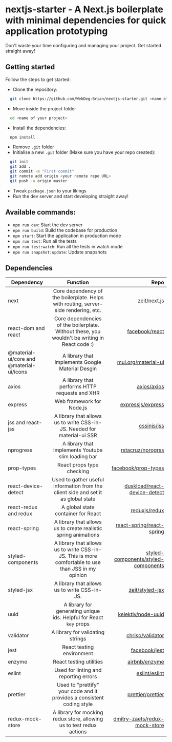 # nextjs-starter - A Next.js boilerplate with minimal dependencies for quick application prototyping

Don't waste your time configuring and managing your project. Get started straight away!

## Getting started

Follow the steps to get started:

- Clone the repository:

```bash
  git clone https://github.com/WebDeg-Brian/nextjs-starter.git <name of your project>
```

- Move inside the project folder

```bash
  cd <name of your project>
```

- Install the dependencies:

```bash
  npm install
```

- Remove `.git` folder
- Initialise a new `.git` folder (Make sure you have your repo created):

```bash
  git init
  git add .
  git commit -m "First commit"
  git remote add origin <your remote repo URL>
  git push -u origin master
```

- Tweak `package.json` to your likings
- Run the dev server and start developing straight away!

## Available commands:

- `npm run dev`: Start the dev server
- `npm run build`: Build the codebase for production
- `npm start`: Start the application in production mode
- `npm run test`: Run all the tests
- `npm run test:watch`: Run all the tests in watch mode
- `npm run snapshot:update`: Update snapshots

## Dependencies

| Dependency                               |                                              Function                                               |                                                                                          Repo |
| ---------------------------------------- | :-------------------------------------------------------------------------------------------------: | --------------------------------------------------------------------------------------------: |
| next                                     |         Core dependency of the boilerplate. Helps with routing, server-side rendering, etc.         |                                               [zeit/next.js](https://github.com/zeit/next.js) |
| react-dom and react                      |    Core dependencies of the boilerplate. Without these, you wouldn't be writing in React code :)    |                                           [facebook/react](https://github.com/facebook/react) |
| @material-ui/core and @material-ui/icons |                          A library that implements Google Material Desgin                           |                                 [mui.org/material-ui](https://github.com/mui-org/material-ui) |
| axios                                    |                            A library that performs HTTP requests and XHR                            |                                                 [axios/axios](https://github.com/axios/axios) |
| express                                  |                                      Web framework for Node.js                                      |                                     [expressjs/express](https://github.com/expressjs/express) |
| jss and react-jss                        |               A library that allows us to write CSS-in-JS. Needed for material-ui SSR               |                                                 [cssinjs/jss](https://github.com/cssinjs/jss) |
| nprogress                                |                         A library that implements Youtube slim loading bar                          |                                    [rstacruz/nprogrss](https://github.com/rstacruz/nprogress) |
| prop-types                               |                                      React props type checking                                      |                                 [facebook/prop-types](https://github.com/facebook/prop-types) |
| react-device-detect                      |          Used to gather useful information from the client side and set it as global state          |               [duskload/react-device-detect](https://github.com/duskload/react-device-detect) |
| react-redux and redux                    |                                 A global state container for React                                  |                                             [reduxjs/redux](https://github.com/reduxjs/redux) |
| react-spring                             |                   A library that allows us to create realistic spring animations                    |                     [react-spring/react-spring](https://github.com/react-spring/react-spring) |
| styled-components                        | A library that allows us to write CSS-in-JS. This is more comfortable to use than JSS in my opinion | [styled-components/styled-components](https://github.com/styled-components/styled-components) |
| styled-jsx                               |                            A library that allows us to write CSS-in-JS.                             |                                         [zeit/styled-jsx](https://github.com/zeit/styled-jsx) |
| uuid                                     |                 A library for generating unique ids. Helpful for React `key` props                  |                                   [kelektiv/node-uuid](https://github.com/kelektiv/node-uuid) |
| validator                                |                                  A library for validating strings                                   |                                       [chriso/validator](https://github.com/chriso/validator) |
| jest                                     |                                      React testing environment                                      |                                             [facebook/jest](https://github.com/facebook/jest) |
| enzyme                                   |                                       React testing utilities                                       |                                             [airbnb/enzyme](https://github.com/airbnb/enzyme) |
| eslint                                   |                                Used for linting and reporting errors                                |                                             [eslint/eslint](https://github.com/eslint/eslint) |
| prettier                                 |               Used to "prettify" your code and it provides a consistent coding style                |                                     [prettier/prettier](https://github.com/prettier/prettier) |
| redux-mock-store                         |                A library for mocking redux store, allowing us to test redux actions                 |             [dmitry-zaets/redux-mock-store](https://github.com/dmitry-zaets/redux-mock-store) |
